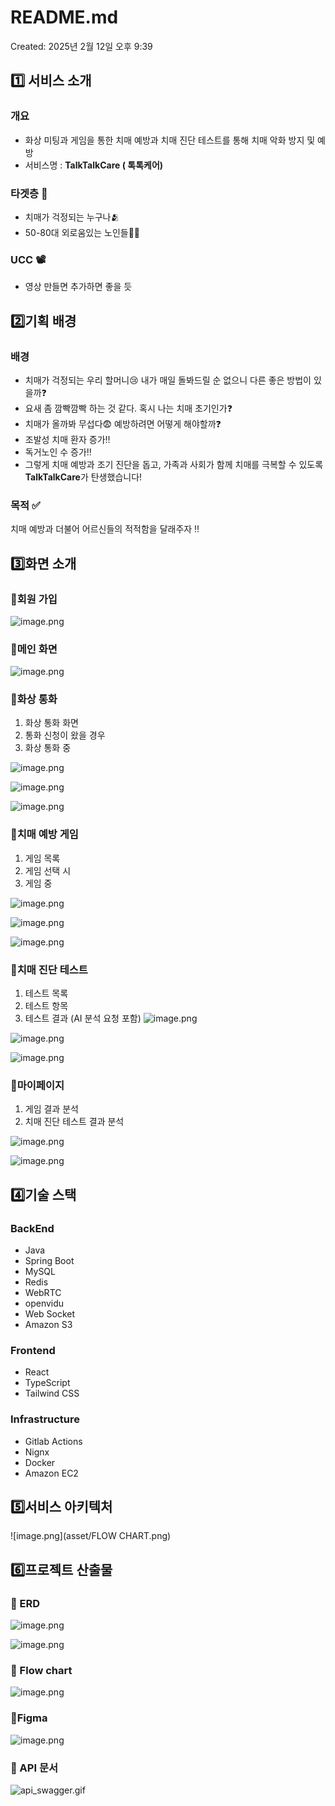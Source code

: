 # README.md

Created: 2025년 2월 12일 오후 9:39

## 1️⃣ 서비스 소개

### 개요

- 화상 미팅과 게임을 통한 치매 예방과 치매 진단 테스트를 통해 치매 악화 방지 및 예방
- 서비스명 : **TalkTalkCare ( 톡톡케어)**

### 타겟층 🎯

- 치매가 걱정되는 누구나🫂
- 50-80대 외로움있는 노인들👳🧓

### UCC 📽️

- 영상 만들면 추가하면 좋을 듯

## 2️⃣기획 배경

### 배경

- 치매가 걱정되는 우리 할머니😢 내가 매일 돌봐드릴 순 없으니 다른 좋은 방법이 있을까❓
- 요새 좀 깜빡깜빡 하는 것 같다. 혹시 나는 치매 초기인가❓
- 치매가 올까봐 무섭다😨 예방하려면 어떻게 해야할까❓
- 조발성 치매 환자 증가‼️
- 독거노인 수 증가‼️
- 그렇게 치매 예방과 조기 진단을 돕고, 가족과 사회가 함께 치매를 극복할 수 있도록 **TalkTalkCare**가 탄생했습니다!

### 목적 ✅

치매 예방과 더불어 어르신들의 적적함을 달래주자 ‼️

## 3️⃣화면 소개

### 📌회원 가입


![image.png](asset/Signin.png)

### 📌메인 화면

![image.png](asset/MainPage.png)

### 📌화상 통화

1. 화상 통화 화면
2. 통화 신청이 왔을 경우 
3. 화상 통화 중

![image.png](asset/VideoCall.png)

![image.png](asset/VideoCall2.png)

![image.png](asset/VideoCall3.png)

### 📌치매 예방 게임

1. 게임 목록
2. 게임 선택 시
3. 게임 중

![image.png](asset/GameList.png)

![image.png](asset/GamePage.png)

![image.png](asset/GameIng.png)

### 📌치매 진단 테스트
1. 테스트 목록
2. 테스트 항목
3. 테스트 결과 (AI 분석 요청 포함)
![image.png](asset/DementiaTest.png)

![image.png](asset/DementiaTest2.png)

![image.png](asset/DementiaTest3.png)

### 📌마이페이지
1. 게임 결과 분석 
2. 치매  진단 테스트 결과 분석

![image.png](asset/MyPage.png)

![image.png](asset/MyPage2.png)

## 4️⃣기술 스택

### BackEnd

- Java
- Spring Boot
- MySQL
- Redis
- WebRTC
- openvidu
- Web Socket
- Amazon S3

### Frontend

- React
- TypeScript
- Tailwind CSS

### Infrastructure

- Gitlab Actions
- Nignx
- Docker
- Amazon EC2

## 5️⃣서비스 아키텍처

![image.png](asset/FLOW CHART.png)

## 6️⃣프로젝트 산출물

### 📌 ERD

![image.png](asset/ERD.png)

![image.png](asset/ERD2.png)

### 📌 Flow chart

![image.png](asset/flowcharrt.png)

### 📌Figma

![image.png](asset/Figma.png)

### 📌 API 문서

![api_swagger.gif](asset/API_swagger.gif)